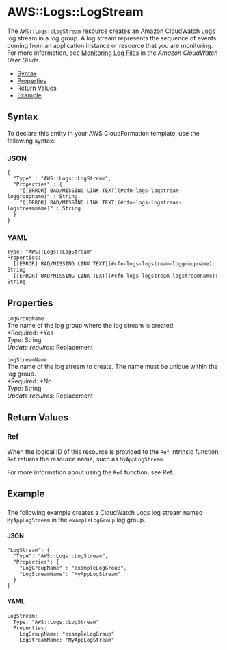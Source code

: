 # AWS::Logs::LogStream<a name="aws-resource-logs-logstream"></a>

The `AWS::Logs::LogStream` resource creates an Amazon CloudWatch Logs log stream in a log group\. A log stream represents the sequence of events coming from an application instance or resource that you are monitoring\. For more information, see [Monitoring Log Files](http://docs.aws.amazon.com/AmazonCloudWatch/latest/DeveloperGuide/WhatIsCloudWatchLogs.html) in the *Amazon CloudWatch User Guide*\.


+ [Syntax](#aws-resource-logs-logstream-syntax)
+ [Properties](#w3ab2c21c10d826b9)
+ [Return Values](#w3ab2c21c10d826c11)
+ [Example](#w3ab2c21c10d826c13)

## Syntax<a name="aws-resource-logs-logstream-syntax"></a>

To declare this entity in your AWS CloudFormation template, use the following syntax:

### JSON<a name="aws-resource-logs-logstream-syntax.json"></a>

```
{
  "Type" : "AWS::Logs::LogStream",
  "Properties" : {
    "[[ERROR] BAD/MISSING LINK TEXT](#cfn-logs-logstream-loggroupname)" : String,
    "[[ERROR] BAD/MISSING LINK TEXT](#cfn-logs-logstream-logstreamname)" : String
  }
}
```

### YAML<a name="aws-resource-logs-logstream-syntax.yaml"></a>

```
Type: "AWS::Logs::LogStream"
Properties: 
  [[ERROR] BAD/MISSING LINK TEXT](#cfn-logs-logstream-loggroupname): String
  [[ERROR] BAD/MISSING LINK TEXT](#cfn-logs-logstream-logstreamname): String
```

## Properties<a name="w3ab2c21c10d826b9"></a>

`LogGroupName`  
The name of the log group where the log stream is created\.  
*Required: *Yes  
*Type*: String  
*Update requires*: Replacement

`LogStreamName`  
The name of the log stream to create\. The name must be unique within the log group\.  
*Required: *No  
*Type*: String  
*Update requires*: Replacement

## Return Values<a name="w3ab2c21c10d826c11"></a>

### Ref<a name="w3ab2c21c10d826c11b2"></a>

When the logical ID of this resource is provided to the `Ref` intrinsic function, `Ref` returns the resource name, such as `MyAppLogStream`\.

For more information about using the `Ref` function, see Ref\.

## Example<a name="w3ab2c21c10d826c13"></a>

### <a name="w3ab2c21c10d826c13b2"></a>

The following example creates a CloudWatch Logs log stream named `MyAppLogStream` in the `exampleLogGroup` log group\.

#### JSON<a name="aws-resource-logs-logstream-example.json"></a>

```
"LogStream": {
  "Type": "AWS::Logs::LogStream",
  "Properties": {
    "LogGroupName" : "exampleLogGroup",
    "LogStreamName": "MyAppLogStream"
  }
}
```

#### YAML<a name="aws-resource-logs-logstream-example.yaml"></a>

```
LogStream: 
  Type: "AWS::Logs::LogStream"
  Properties: 
    LogGroupName: "exampleLogGroup"
    LogStreamName: "MyAppLogStream"
```